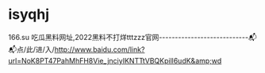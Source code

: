 # isyqhj
166.su 吃瓜黑料网址,2022黑料不打烊tttzzz官网----------------------------📬📬点/此/进/入/http://www.baidu.com/link?url=NoK8PT47PahMhFH8Vie_jnciyIKNTTtVBQKpill6udK&amp;wd
